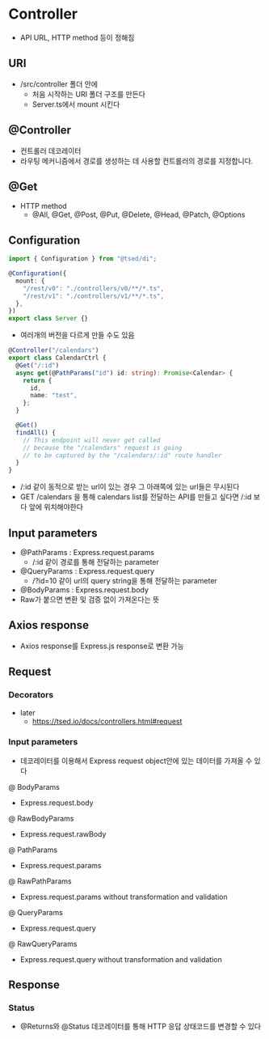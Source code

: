 # Controller

- API URL, HTTP method 등이 정해짐

## URI

- /src/controller 폴더 안에
  - 처음 시작하는 URI 폴더 구조를 만든다
  - Server.ts에서 mount 시킨다

## @Controller

- 컨트롤러 데코레이터
- 라우팅 메커니즘에서 경로를 생성하는 데 사용할 컨트롤러의 경로를 지정합니다.

## @Get

- HTTP method
  - @All, @Get, @Post, @Put, @Delete, @Head, @Patch, @Options

## Configuration

```ts
import { Configuration } from "@tsed/di";

@Configuration({
  mount: {
    "/rest/v0": "./controllers/v0/**/*.ts",
    "/rest/v1": "./controllers/v1/**/*.ts",
  },
})
export class Server {}
```

- 여러개의 버전을 다르게 만들 수도 있음

```ts
@Controller("/calendars")
export class CalendarCtrl {
  @Get("/:id")
  async get(@PathParams("id") id: string): Promise<Calendar> {
    return {
      id,
      name: "test",
    };
  }

  @Get()
  findAll() {
    // This endpoint will never get called
    // because the "/calendars" request is going
    // to be captured by the "/calendars/:id" route handler
  }
}
```

- /:id 같이 동적으로 받는 url이 있는 경우 그 아래쪽에 있는 url들은 무시된다
- GET /calendars 을 통해 calendars list를 전달하는 API를 만들고 싶다면
  /:id 보다 앞에 위치해야한다

## Input parameters

- @PathParams : Express.request.params
  - /:id 같이 경로를 통해 전달하는 parameter
- @QueryParams : Express.request.query
  - /?id=10 같이 url의 query string을 통해 전달하는 parameter
- @BodyParams : Express.request.body
- Raw가 붙으면 변환 및 검증 없이 가져온다는 뜻

## Axios response

- Axios response를 Express.js response로 변환 가능

## Request

### Decorators

- later
  - https://tsed.io/docs/controllers.html#request

### Input parameters

- 데코레이터를 이용해서 Express request object안에 있는 데이터를 가져올 수 있다

@ BodyParams

- Express.request.body

@ RawBodyParams

- Express.request.rawBody

@ PathParams

- Express.request.params

@ RawPathParams

- Express.request.params without transformation and validation

@ QueryParams

- Express.request.query

@ RawQueryParams

- Express.request.query without transformation and validation

## Response

### Status

- @Returns와 @Status 데코레이터를 통해 HTTP 응답 상태코드를 변경할 수 있다

